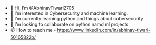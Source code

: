 - 👋 Hi, I’m @AbhinavTiwari2705
- 👀 I’m interested in Cybersecurity and machine learning. 
- 🌱 I’m currently learning python and things about cubersecurity
- 💞️ I’m looking to collaborate on python namd ml projects 
- 📫 How to reach me - https://www.linkedin.com/in/abhinav-tiwari-50165822b/

<!---
AbhinavTiwari2705/AbhinavTiwari2705 is a ✨ special ✨ repository because its `README.md` (this file) appears on your GitHub profile.
You can click the Preview link to take a look at your changes.
--->
